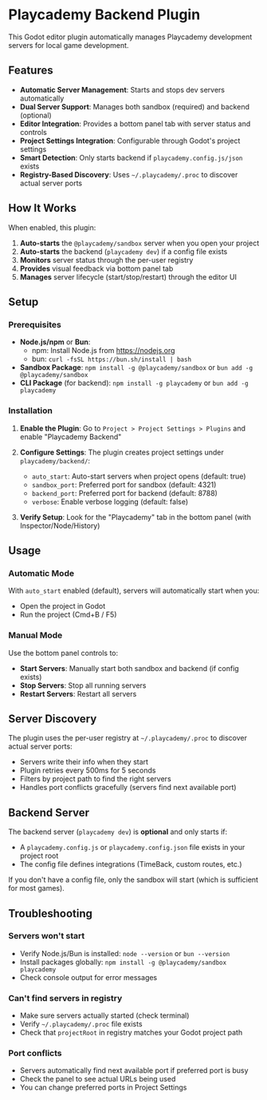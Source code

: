 # Playcademy Backend Plugin

This Godot editor plugin automatically manages Playcademy development servers for local game development.

## Features

- **Automatic Server Management**: Starts and stops dev servers automatically
- **Dual Server Support**: Manages both sandbox (required) and backend (optional)
- **Editor Integration**: Provides a bottom panel tab with server status and controls
- **Project Settings Integration**: Configurable through Godot's project settings
- **Smart Detection**: Only starts backend if `playcademy.config.js/json` exists
- **Registry-Based Discovery**: Uses `~/.playcademy/.proc` to discover actual server ports

## How It Works

When enabled, this plugin:

1. **Auto-starts** the `@playcademy/sandbox` server when you open your project
2. **Auto-starts** the backend (`playcademy dev`) if a config file exists
3. **Monitors** server status through the per-user registry
4. **Provides** visual feedback via bottom panel tab
5. **Manages** server lifecycle (start/stop/restart) through the editor UI

## Setup

### Prerequisites

- **Node.js/npm** or **Bun**:
    - npm: Install Node.js from https://nodejs.org
    - bun: `curl -fsSL https://bun.sh/install | bash`
- **Sandbox Package**: `npm install -g @playcademy/sandbox` or `bun add -g @playcademy/sandbox`
- **CLI Package** (for backend): `npm install -g playcademy` or `bun add -g playcademy`

### Installation

1. **Enable the Plugin**: Go to `Project > Project Settings > Plugins` and enable "Playcademy Backend"

2. **Configure Settings**: The plugin creates project settings under `playcademy/backend/`:

    - `auto_start`: Auto-start servers when project opens (default: true)
    - `sandbox_port`: Preferred port for sandbox (default: 4321)
    - `backend_port`: Preferred port for backend (default: 8788)
    - `verbose`: Enable verbose logging (default: false)

3. **Verify Setup**: Look for the "Playcademy" tab in the bottom panel (with Inspector/Node/History)

## Usage

### Automatic Mode

With `auto_start` enabled (default), servers will automatically start when you:

- Open the project in Godot
- Run the project (Cmd+B / F5)

### Manual Mode

Use the bottom panel controls to:

- **Start Servers**: Manually start both sandbox and backend (if config exists)
- **Stop Servers**: Stop all running servers
- **Restart Servers**: Restart all servers

## Server Discovery

The plugin uses the per-user registry at `~/.playcademy/.proc` to discover actual server ports:

- Servers write their info when they start
- Plugin retries every 500ms for 5 seconds
- Filters by project path to find the right servers
- Handles port conflicts gracefully (servers find next available port)

## Backend Server

The backend server (`playcademy dev`) is **optional** and only starts if:

- A `playcademy.config.js` or `playcademy.config.json` file exists in your project root
- The config file defines integrations (TimeBack, custom routes, etc.)

If you don't have a config file, only the sandbox will start (which is sufficient for most games).

## Troubleshooting

### Servers won't start

- Verify Node.js/Bun is installed: `node --version` or `bun --version`
- Install packages globally: `npm install -g @playcademy/sandbox playcademy`
- Check console output for error messages

### Can't find servers in registry

- Make sure servers actually started (check terminal)
- Verify `~/.playcademy/.proc` file exists
- Check that `projectRoot` in registry matches your Godot project path

### Port conflicts

- Servers automatically find next available port if preferred port is busy
- Check the panel to see actual URLs being used
- You can change preferred ports in Project Settings
